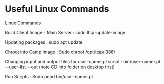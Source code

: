 # Useful Linux Commands

Linux Commands

Build Client Image - Main Server : sudo ltsp-update-image

Updating packages : sudo apt update

Chroot into Camp Image : Sudo chroot /opt/ltsp/i386/

Changing input and output files for user-namer.pl script : bin/user-namer.pl --user-list  --out  \(note CD into folder on desktop first\)

Run Scripts : Sudo pearl bin/user-namer.pl

